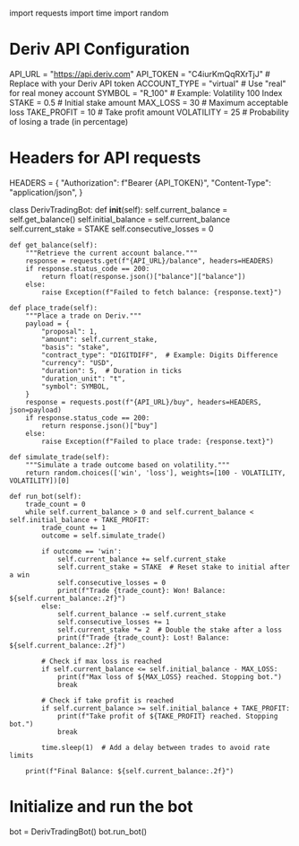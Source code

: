 import requests
import time
import random

# Deriv API Configuration
API_URL = "https://api.deriv.com"
API_TOKEN = "C4iurKmQqRXrTjJ"  # Replace with your Deriv API token
ACCOUNT_TYPE = "virtual"  # Use "real" for real money account
SYMBOL = "R_100"  # Example: Volatility 100 Index
STAKE = 0.5  # Initial stake amount
MAX_LOSS = 30  # Maximum acceptable loss
TAKE_PROFIT = 10  # Take profit amount
VOLATILITY = 25  # Probability of losing a trade (in percentage)

# Headers for API requests
HEADERS = {
    "Authorization": f"Bearer {API_TOKEN}",
    "Content-Type": "application/json",
}

class DerivTradingBot:
    def __init__(self):
        self.current_balance = self.get_balance()
        self.initial_balance = self.current_balance
        self.current_stake = STAKE
        self.consecutive_losses = 0

    def get_balance(self):
        """Retrieve the current account balance."""
        response = requests.get(f"{API_URL}/balance", headers=HEADERS)
        if response.status_code == 200:
            return float(response.json()["balance"]["balance"])
        else:
            raise Exception(f"Failed to fetch balance: {response.text}")

    def place_trade(self):
        """Place a trade on Deriv."""
        payload = {
            "proposal": 1,
            "amount": self.current_stake,
            "basis": "stake",
            "contract_type": "DIGITDIFF",  # Example: Digits Difference
            "currency": "USD",
            "duration": 5,  # Duration in ticks
            "duration_unit": "t",
            "symbol": SYMBOL,
        }
        response = requests.post(f"{API_URL}/buy", headers=HEADERS, json=payload)
        if response.status_code == 200:
            return response.json()["buy"]
        else:
            raise Exception(f"Failed to place trade: {response.text}")

    def simulate_trade(self):
        """Simulate a trade outcome based on volatility."""
        return random.choices(['win', 'loss'], weights=[100 - VOLATILITY, VOLATILITY])[0]

    def run_bot(self):
        trade_count = 0
        while self.current_balance > 0 and self.current_balance < self.initial_balance + TAKE_PROFIT:
            trade_count += 1
            outcome = self.simulate_trade()

            if outcome == 'win':
                self.current_balance += self.current_stake
                self.current_stake = STAKE  # Reset stake to initial after a win
                self.consecutive_losses = 0
                print(f"Trade {trade_count}: Won! Balance: ${self.current_balance:.2f}")
            else:
                self.current_balance -= self.current_stake
                self.consecutive_losses += 1
                self.current_stake *= 2  # Double the stake after a loss
                print(f"Trade {trade_count}: Lost! Balance: ${self.current_balance:.2f}")

            # Check if max loss is reached
            if self.current_balance <= self.initial_balance - MAX_LOSS:
                print(f"Max loss of ${MAX_LOSS} reached. Stopping bot.")
                break

            # Check if take profit is reached
            if self.current_balance >= self.initial_balance + TAKE_PROFIT:
                print(f"Take profit of ${TAKE_PROFIT} reached. Stopping bot.")
                break

            time.sleep(1)  # Add a delay between trades to avoid rate limits

        print(f"Final Balance: ${self.current_balance:.2f}")

# Initialize and run the bot
bot = DerivTradingBot()
bot.run_bot()
